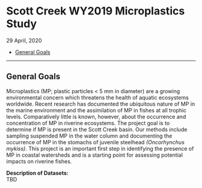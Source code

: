 Scott Creek WY2019 Microplastics Study
================
29 April, 2020

  - [General Goals](#general-goals)

<!-- README.md is generated from README.Rmd. Please edit that file -->

-----

## General Goals

Microplastics (MP; plastic particles \< 5 mm in diameter) are a growing
environmental concern which threatens the health of aquatic ecosystems
worldwide. Recent research has documented the ubiquitous nature of MP in
the marine environment and the assimilation of MP in fishes at all
trophic levels. Comparatively little is known, however, about the
occurrence and concentration of MP in riverine ecosystems. The project
goal is to determine if MP is present in the Scott Creek basin. Our
methods include sampling suspended MP in the water column and
documenting the occurrence of MP in the stomachs of juvenile steelhead
*(Oncorhynchus mykiss)*. This project is an important first step in
identifying the presence of MP in coastal watersheds and is a starting
point for assessing potential impacts on riverine fishes.

**Description of Datasets:**  
TBD
